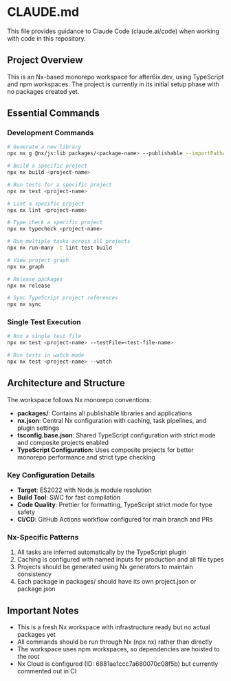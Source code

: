 # CLAUDE.md

This file provides guidance to Claude Code (claude.ai/code) when working with code in this repository.

## Project Overview

This is an Nx-based monorepo workspace for after6ix.dev, using TypeScript and npm workspaces. The project is currently in its initial setup phase with no packages created yet.

## Essential Commands

### Development Commands
```bash
# Generate a new library
npx nx g @nx/js:lib packages/<package-name> --publishable --importPath=@after6ix/<package-name>

# Build a specific project
npx nx build <project-name>

# Run tests for a specific project
npx nx test <project-name>

# Lint a specific project
npx nx lint <project-name>

# Type check a specific project
npx nx typecheck <project-name>

# Run multiple tasks across all projects
npx nx run-many -t lint test build

# View project graph
npx nx graph

# Release packages
npx nx release

# Sync TypeScript project references
npx nx sync
```

### Single Test Execution
```bash
# Run a single test file
npx nx test <project-name> --testFile=<test-file-name>

# Run tests in watch mode
npx nx test <project-name> --watch
```

## Architecture and Structure

The workspace follows Nx monorepo conventions:

- **packages/**: Contains all publishable libraries and applications
- **nx.json**: Central Nx configuration with caching, task pipelines, and plugin settings
- **tsconfig.base.json**: Shared TypeScript configuration with strict mode and composite projects enabled
- **TypeScript Configuration**: Uses composite projects for better monorepo performance and strict type checking

### Key Configuration Details

- **Target**: ES2022 with Node.js module resolution
- **Build Tool**: SWC for fast compilation
- **Code Quality**: Prettier for formatting, TypeScript strict mode for type safety
- **CI/CD**: GitHub Actions workflow configured for main branch and PRs

### Nx-Specific Patterns

1. All tasks are inferred automatically by the TypeScript plugin
2. Caching is configured with named inputs for production and all file types
3. Projects should be generated using Nx generators to maintain consistency
4. Each package in packages/ should have its own project.json or package.json

## Important Notes

- This is a fresh Nx workspace with infrastructure ready but no actual packages yet
- All commands should be run through Nx (npx nx) rather than directly
- The workspace uses npm workspaces, so dependencies are hoisted to the root
- Nx Cloud is configured (ID: 6881ae1ccc7a680070c08f5b) but currently commented out in CI